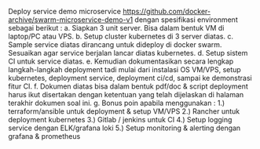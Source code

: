 
Deploy service demo microservice https://github.com/docker-archive/swarm-microservice-demo-v1 dengan spesifikasi environment sebagai berikut :
a. Siapkan 3 unit server. Bisa dalam bentuk VM di laptop/PC atau VPS.
b. Setup cluster kubernetes di 3 server diatas.
c. Sample service diatas dirancang untuk dideploy di docker swarm. Sesuaikan agar service berjalan lancar diatas kubernetes.
d. Setup sistem CI untuk service diatas.
e. Kemudian dokumentasikan secara lengkap langkah-langkah deployment tadi mulai dari instalasi OS VM/VPS, setup kubernetes, deployment service, deployment ci/cd, sampai ke demonstrasi fitur CI.
f. Dokumen diatas bisa dalam bentuk pdf/doc & script deployment harus ikut disertakan dengan ketentuan yang telah dijelaskan di halaman terakhir dokumen soal ini.
g. Bonus poin apabila menggunakan :
   1.) terraform/ansible untuk deployment & setup VM/VPS
   2.) Rancher untuk deployment kubernetes
   3.) Gitlab / jenkins untuk CI
   4.) Setup logging service dengan ELK/grafana loki
   5.) Setup monitoring & alerting dengan grafana & prometheus